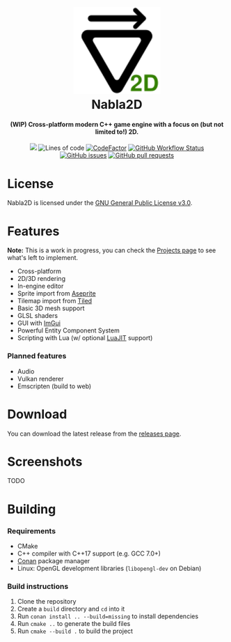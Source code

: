 <h1 align="center">
  <br>
  <a href="http://github.com/e2fo2l/Nabla2D"><img src="https://raw.githubusercontent.com/e2fo2l/Nabla2D/master/assets/logo.svg" alt="Nabla2D" width="200"></a>
  <br>
  Nabla2D
  <br>
</h1>

<h4 align="center">(WIP) Cross-platform modern C++ game engine with a focus on (but not limited to!) 2D.</h4>

<p align="center">
<img src="https://img.shields.io/github/license/e2fo2l/Nabla2D">
<img alt="Lines of code" src="https://img.shields.io/tokei/lines/github/e2fo2l/Nabla2D">
<a href="https://www.codefactor.io/repository/github/e2fo2l/nabla2d"><img src="https://www.codefactor.io/repository/github/e2fo2l/nabla2d/badge" alt="CodeFactor" /></a>
<a href="https://github.com/e2fo2l/Nabla2D/actions"><img alt="GitHub Workflow Status" src="https://img.shields.io/github/actions/workflow/status/e2fo2l/Nabla2D/debug.yml"></a>
<a href="https://github.com/e2fo2l/Nabla2D/issues"><img alt="GitHub issues" src="https://img.shields.io/github/issues/e2fo2l/Nabla2D"></a>
<a href="https://github.com/e2fo2l/Nabla2D/pulls"><img alt="GitHub pull requests" src="https://img.shields.io/github/issues-pr/e2fo2l/Nabla2D"></a>
</p>

# License
Nabla2D is licensed under the [GNU General Public License v3.0](https://www.gnu.org/licenses/).

# Features
**Note:** This is a work in progress, you can check the [Projects page](https://github.com/users/e2fo2l/projects/1) to see what's left to implement.
* Cross-platform
* 2D/3D rendering
* In-engine editor
* Sprite import from [Aseprite](https://www.aseprite.org/)
* Tilemap import from [Tiled](https://www.mapeditor.org/)
* Basic 3D mesh support
* GLSL shaders
* GUI with [ImGui](https://github.com/ocornut/imgui)
* Powerful Entity Component System
* Scripting with Lua (w/ optional [LuaJIT](https://luajit.org/) support)
### Planned features
* Audio
* Vulkan renderer
* Emscripten (build to web)

# Download
You can download the latest release from the [releases page](https://github.com/e2fo2l/Nabla2D/releases).

# Screenshots
TODO

# Building
### Requirements
* CMake
* C++ compiler with C++17 support (e.g. GCC 7.0+)
* [Conan](https://conan.io/) package manager
* Linux: OpenGL development libraries (`libopengl-dev` on Debian)

### Build instructions
1. Clone the repository
2. Create a `build` directory and `cd` into it
3. Run `conan install .. --build=missing` to install dependencies
4. Run `cmake ..` to generate the build files
5. Run `cmake --build .` to build the project